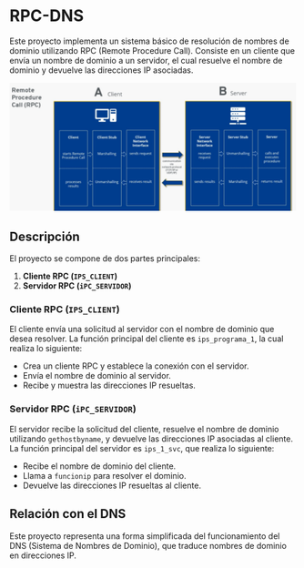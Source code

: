 # RPC-DNS

Este proyecto implementa un sistema básico de resolución de nombres de dominio utilizando RPC (Remote Procedure Call). Consiste en un cliente que envía un nombre de dominio a un servidor, el cual resuelve el nombre de dominio y devuelve las direcciones IP asociadas.

![](RPC.png)

## Descripción

El proyecto se compone de dos partes principales:
1. **Cliente RPC (`IPS_CLIENT`)**
2. **Servidor RPC (`iPC_SERVIDOR`)**

### Cliente RPC (`IPS_CLIENT`)

El cliente envía una solicitud al servidor con el nombre de dominio que desea resolver. La función principal del cliente es `ips_programa_1`, la cual realiza lo siguiente:
- Crea un cliente RPC y establece la conexión con el servidor.
- Envía el nombre de dominio al servidor.
- Recibe y muestra las direcciones IP resueltas.

### Servidor RPC (`iPC_SERVIDOR`)

El servidor recibe la solicitud del cliente, resuelve el nombre de dominio utilizando `gethostbyname`, y devuelve las direcciones IP asociadas al cliente. La función principal del servidor es `ips_1_svc`, que realiza lo siguiente:
- Recibe el nombre de dominio del cliente.
- Llama a `funcionip` para resolver el dominio.
- Devuelve las direcciones IP resueltas al cliente.

## Relación con el DNS

Este proyecto representa una forma simplificada del funcionamiento del DNS (Sistema de Nombres de Dominio), que traduce nombres de dominio en direcciones IP. 
